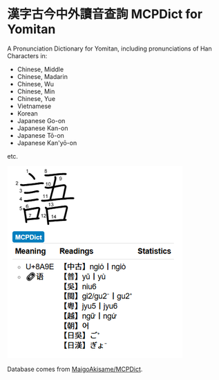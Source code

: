 # 漢字古今中外讀音查詢 MCPDict for Yomitan

A Pronunciation Dictionary for Yomitan, including pronunciations of Han Characters in:

- Chinese, Middle
- Chinese, Madarin
- Chinese, Wu
- Chinese, Min
- Chinese, Yue
- Vietnamese
- Korean
- Japanese Go-on
- Japanese Kan-on
- Japanese Tō-on
- Japanese Kan'yō-on

etc.

![Sample](images/result_of_ngiox.png)

Database comes from [MaigoAkisame/MCPDict](https://github.com/MaigoAkisame/MCPDict).
